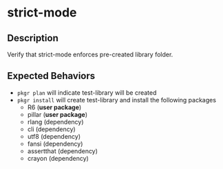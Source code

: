 # strict-mode

## Description
Verify that strict-mode enforces pre-created library folder.

## Expected Behaviors
* `pkgr plan` will indicate test-library will be created
* `pkgr install` will create test-library and install the following packages
  - R6 (**user package**)
  - pillar (**user package**)
  - rlang (dependency)
  - cli (dependency)
  - utf8 (dependency)
  - fansi (dependency)
  - assertthat (dependency)
  - crayon (dependency)
